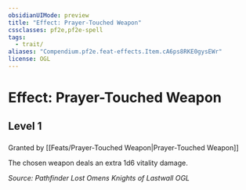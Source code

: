 ```yaml
---
obsidianUIMode: preview
title: "Effect: Prayer-Touched Weapon"
cssclasses: pf2e,pf2e-spell
tags:
  - trait/
aliases: "Compendium.pf2e.feat-effects.Item.cA6ps8RKE0gysEWr"
license: OGL
---
```

# Effect: Prayer-Touched Weapon
## Level 1
### 






Granted by [[Feats/Prayer-Touched Weapon|Prayer-Touched Weapon]]

The chosen weapon deals an extra 1d6 vitality damage.

*Source: Pathfinder Lost Omens Knights of Lastwall*
*OGL*